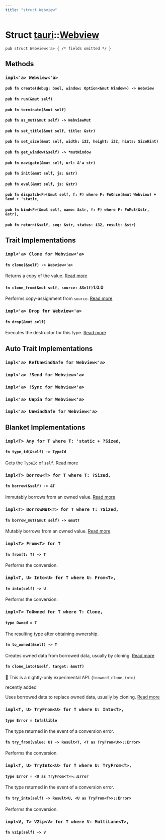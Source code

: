 ```yaml
---
title: "struct.Webview"
---
```


# Struct [tauri](/docs/api/rust/tauri/index.html)::​[Webview](/docs/api/rust/tauri/)

    pub struct Webview<'a> { /* fields omitted */ }

## Methods

### `impl<'a> Webview<'a>`

#### `pub fn create(debug: bool, window: Option<&mut Window>) -> Webview`

#### `pub fn run(&mut self)`

#### `pub fn terminate(&mut self)`

#### `pub fn as_mut(&mut self) -> WebviewMut`

#### `pub fn set_title(&mut self, title: &str)`

#### `pub fn set_size(&mut self, width: i32, height: i32, hints: SizeHint)`

#### `pub fn get_window(&self) -> *mutWindow`

#### `pub fn navigate(&mut self, url: &'a str)`

#### `pub fn init(&mut self, js: &str)`

#### `pub fn eval(&mut self, js: &str)`

#### `pub fn dispatch<F>(&mut self, f: F) where F: FnOnce(&mut Webview) + Send + 'static,`

#### `pub fn bind<F>(&mut self, name: &str, f: F) where F: FnMut(&str, &str),`

#### `pub fn return(&self, seq: &str, status: i32, result: &str)`

## Trait Implementations

### `impl<'a> Clone for Webview<'a>`

#### `fn clone(&self) -> Webview<'a>`

Returns a copy of the value. [Read more](https://doc.rust-lang.org/nightly/core/clone/trait.Clone.html#tymethod.clone)

#### `fn clone_from(&mut self, source: &Self)`1.0.0

Performs copy-assignment from `source`. [Read more](https://doc.rust-lang.org/nightly/core/clone/trait.Clone.html#method.clone_from)

### `impl<'a> Drop for Webview<'a>`

#### `fn drop(&mut self)`

Executes the destructor for this type. [Read more](https://doc.rust-lang.org/nightly/core/ops/drop/trait.Drop.html#tymethod.drop)

## Auto Trait Implementations

### `impl<'a> RefUnwindSafe for Webview<'a>`

### `impl<'a> !Send for Webview<'a>`

### `impl<'a> !Sync for Webview<'a>`

### `impl<'a> Unpin for Webview<'a>`

### `impl<'a> UnwindSafe for Webview<'a>`

## Blanket Implementations

### `impl<T> Any for T where T: 'static + ?Sized,`

#### `fn type_id(&self) -> TypeId`

Gets the `TypeId` of `self`. [Read more](https://doc.rust-lang.org/nightly/core/any/trait.Any.html#tymethod.type_id)

### `impl<T> Borrow<T> for T where T: ?Sized,`

#### `fn borrow(&self) -> &T`

Immutably borrows from an owned value. [Read more](https://doc.rust-lang.org/nightly/core/borrow/trait.Borrow.html#tymethod.borrow)

### `impl<T> BorrowMut<T> for T where T: ?Sized,`

#### `fn borrow_mut(&mut self) -> &mutT`

Mutably borrows from an owned value. [Read more](https://doc.rust-lang.org/nightly/core/borrow/trait.BorrowMut.html#tymethod.borrow_mut)

### `impl<T> From<T> for T`

#### `fn from(t: T) -> T`

Performs the conversion.

### `impl<T, U> Into<U> for T where U: From<T>,`

#### `fn into(self) -> U`

Performs the conversion.

### `impl<T> ToOwned for T where T: Clone,`

#### `type Owned = T`

The resulting type after obtaining ownership.

#### `fn to_owned(&self) -> T`

Creates owned data from borrowed data, usually by cloning. [Read more](https://doc.rust-lang.org/nightly/alloc/borrow/trait.ToOwned.html#tymethod.to_owned)

#### `fn clone_into(&self, target: &mutT)`

🔬 This is a nightly-only experimental API. (`toowned_clone_into`)

recently added

Uses borrowed data to replace owned data, usually by cloning. [Read more](https://doc.rust-lang.org/nightly/alloc/borrow/trait.ToOwned.html#method.clone_into)

### `impl<T, U> TryFrom<U> for T where U: Into<T>,`

#### `type Error = Infallible`

The type returned in the event of a conversion error.

#### `fn try_from(value: U) -> Result<T, <T as TryFrom<U>>::Error>`

Performs the conversion.

### `impl<T, U> TryInto<U> for T where U: TryFrom<T>,`

#### `type Error = <U as TryFrom<T>>::Error`

The type returned in the event of a conversion error.

#### `fn try_into(self) -> Result<U, <U as TryFrom<T>>::Error>`

Performs the conversion.

### `impl<V, T> VZip<V> for T where V: MultiLane<T>,`

#### `fn vzip(self) -> V`
